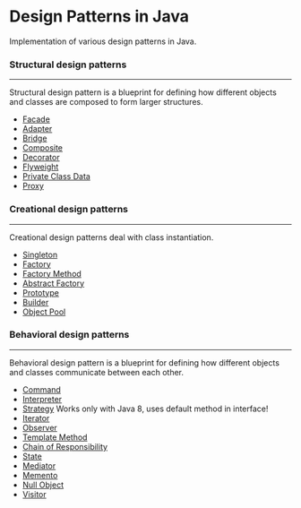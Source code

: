 # Design Patterns in Java
Implementation of various design patterns in Java.
### Structural design patterns
---
Structural design pattern is a blueprint for defining how different objects and classes are composed to form larger structures.
* [Facade](Facade/)
* [Adapter](Adapter/)
* [Bridge](Bridge/)
* [Composite](Composite/) 
* [Decorator](Decorator/)
* [Flyweight](Flyweight/)
* [Private Class Data](PrivateClassData/)
* [Proxy](Proxy/)

### Creational design patterns
---
Creational design patterns deal with class instantiation.
* [Singleton](Singleton/)
* [Factory](Factory/)
* [Factory Method](FactoryMethod/)
* [Abstract Factory](AbstractFactory/)
* [Prototype](Prototype/)
* [Builder](Builder/)
* [Object Pool](ObjectPool/)

### Behavioral design patterns
----
Behavioral design pattern is a blueprint for defining how different objects and classes communicate between each other.
* [Command](Command/)
* [Interpreter](Interpreter/)
* [Strategy](Strategy/)  Works only with Java 8, uses default method in interface!
* [Iterator](Iterator/)
* [Observer](Observer/)
* [Template Method](TemplateMethod/)
* [Chain of Responsibility](ChainOfResponsibility/)
* [State](State/)
* [Mediator](Mediator/)
* [Memento](Memento/)
* [Null Object](NullObject/)
* [Visitor](Visitor/)
